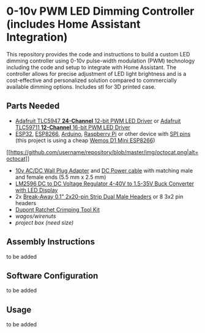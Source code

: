 # 0-10v PWM LED Dimming Controller (includes Home Assistant Integration)

This repository provides the code and instructions to build a custom LED dimming controller using 0-10v pulse-width modulation (PWM) technology including the code and setup to integrate with Home Assistant. The controller allows for precise adjustment of LED light brightness and is a cost-effective and personalized solution compared to commercially available dimming options.  Includes stl for 3D printed case.

## Parts Needed
- [Adafruit TLC5947 **24-Channel** 12-bit PWM LED Driver](https://www.adafruit.com/product/1429)
or [Adafruit TLC59711 **12-Channel** 16-bit PWM LED Driver](https://www.adafruit.com/product/3995)
- [ESP32](https://www.google.com/search?q=ESP32+development+boards), [ESP8266](https://www.google.com/search?q=ESP8266+development+boards), [Arduino](https://www.google.com/search?q=arduino+development+boards), [Raspberry Pi](https://www.google.com/search?q=raspberry-pi) or other device with [SPI pins](https://www.google.com/search?q=spi+pins) (this project is using a cheap [Wemos D1 Mini ESP8266](https://www.google.com/search?q=wemos+mini+d1))

[[https://github.com/username/repository/blob/master/img/octocat.png|alt=octocat]]




- [10v AC/DC Wall Plug Adapter](https://www.digikey.ca/en/products/detail/globtek-inc/WR9HU1800LCP-F-R6B/10187591) and [DC Power cable](https://www.amazon.ca/s?k=DC+Power+Extension+Cable+5.5+mm+x+2.5+mm+Male+to+Female+Connector) with matching male and female ends (5.5 mm x 2.5 mm)
- [LM2596 DC to DC Voltage Regulator 4-40V to 1.5-35V Buck Converter with LED Display](https://www.google.com/search?q=LM2596+DC+to+DC+Voltage+Regulator+4-40V+to+1.5-35V+Buck+Converter+with+LED+Display)
- 2x [Break-Away 0.1" 2x20-pin Strip Dual Male Headers](https://www.google.com/search?q=Break-Away+0.1%22+2x20-pin+Strip+Dual+Male+Header) or 8 3x2 pin headers
- [Dupont Ratchet Crimping Tool Kit](https://www.google.com/search?q=Dupont+Ratchet+Crimping+Tool+Kit)
- _wagos/wirenuts_
- _project box (need size)_

## Assembly Instructions
to be added

## Software Configuration
to be added

## Usage
to be added
